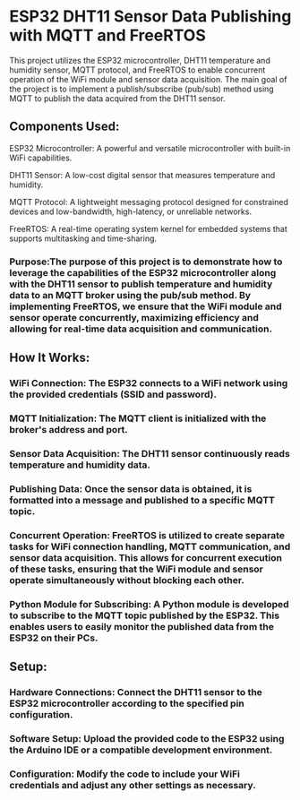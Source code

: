 # ESP32 DHT11 Sensor Data Publishing with MQTT and FreeRTOS
This project utilizes the ESP32 microcontroller, DHT11 temperature and humidity sensor, MQTT protocol, and FreeRTOS to enable concurrent operation of the WiFi module and sensor data acquisition. The main goal of the project is to implement a publish/subscribe (pub/sub) method using MQTT to publish the data acquired from the DHT11 sensor.

## Components Used:
ESP32 Microcontroller: A powerful and versatile microcontroller with built-in WiFi capabilities.

DHT11 Sensor: A low-cost digital sensor that measures temperature and humidity.

MQTT Protocol: A lightweight messaging protocol designed for constrained devices and low-bandwidth, high-latency, or unreliable networks.

FreeRTOS: A real-time operating system kernel for embedded systems that supports multitasking and time-sharing.

### Purpose:The purpose of this project is to demonstrate how to leverage the capabilities of the ESP32 microcontroller along with the DHT11 sensor to publish temperature and humidity data to an MQTT broker using the pub/sub method. By implementing FreeRTOS, we ensure that the WiFi module and sensor operate concurrently, maximizing efficiency and allowing for real-time data acquisition and communication.

## How It Works:
### WiFi Connection: The ESP32 connects to a WiFi network using the provided credentials (SSID and password).
### MQTT Initialization: The MQTT client is initialized with the broker's address and port.
### Sensor Data Acquisition: The DHT11 sensor continuously reads temperature and humidity data.
### Publishing Data: Once the sensor data is obtained, it is formatted into a message and published to a specific MQTT topic.
### Concurrent Operation: FreeRTOS is utilized to create separate tasks for WiFi connection handling, MQTT communication, and sensor data acquisition. This allows for concurrent execution of these tasks, ensuring that the WiFi module and sensor operate simultaneously without blocking each other.
### Python Module for Subscribing: A Python module is developed to subscribe to the MQTT topic published by the ESP32. This enables users to easily monitor the published data from the ESP32 on their PCs.

## Setup:
### Hardware Connections: Connect the DHT11 sensor to the ESP32 microcontroller according to the specified pin configuration.
### Software Setup: Upload the provided code to the ESP32 using the Arduino IDE or a compatible development environment.
### Configuration: Modify the code to include your WiFi credentials and adjust any other settings as necessary.
